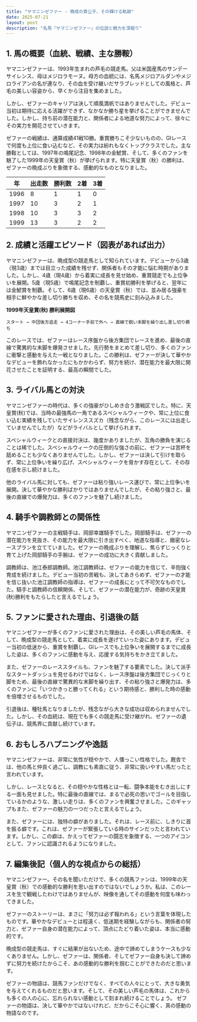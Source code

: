 ```yaml
---
title: "ヤマニンゼファー - 晩成の貴公子、その輝ける軌跡"
date: 2025-07-21
layout: post
description: "名馬『ヤマニンゼファー』の伝説と魅力を深堀り"
---
```


## 1. 馬の概要（血統、戦績、主な勝鞍）

ヤマニンゼファーは、1993年生まれの芦毛の競走馬。父は米国産馬のサンデーサイレンス、母はメジロラモーヌ。母方の血統には、名馬メジロアルダンやメジロライアンの名が連なり、その血を受け継いだサラブレッドとしての風格と、芦毛の美しい容姿から、早くから注目を集めました。

しかし、ゼファーのキャリアは決して順風満帆ではありませんでした。デビュー当初は期待に応える活躍ができず、なかなか勝ち星を挙げることができませんでした。しかし、持ち前の潜在能力と、関係者による地道な努力によって、徐々にその実力を開花させていきます。

ゼファーの戦績は、通算成績41戦10勝。重賞勝ちこそ少ないものの、GIレースで何度も上位に食い込むなど、その実力は紛れもなくトップクラスでした。主な勝鞍としては、1997年の鳴尾記念、1998年の金鯱賞、そして、多くのファンを魅了した1999年の天皇賞（秋）が挙げられます。特に天皇賞（秋）の勝利は、ゼファーの晩成ぶりを象徴する、感動的なものとなりました。

| 年 | 出走数 | 勝利数 | 2着 | 3着 |
|---|---|---|---|---|
| 1996 | 8 | 1 | 1 | 0 |
| 1997 | 10 | 3 | 2 | 1 |
| 1998 | 10 | 3 | 3 | 2 |
| 1999 | 13 | 3 | 2 | 2 |


## 2. 成績と活躍エピソード（図表があれば出力）

ヤマニンゼファーは、晩成型の競走馬として知られています。デビューから3歳（現3歳）までは目立った成績を残せず、関係者もその才能に悩む時期がありました。しかし、4歳（現4歳）から着実に成長を見せ始め、重賞競走でも上位争いを展開。5歳（現5歳）で鳴尾記念を制覇し、重賞初勝利を挙げると、翌年には金鯱賞を制覇。そして、6歳（現6歳）の天皇賞（秋）では、並み居る強豪を相手に鮮やかな差し切り勝ちを収め、その名を競馬史に刻み込みました。

**1999年天皇賞(秋) 勝利展開図**

```
スタート → 中団後方追走 → 4コーナー手前で外へ → 直線で鋭い末脚を繰り出し差し切り勝ち
```

このレースでは、ゼファーはレース序盤から後方集団でレースを進め、最後の直線で驚異的な末脚を爆発させました。先行勢をまとめて差し切り、多くのファンに衝撃と感動を与えた一戦となりました。この勝利は、ゼファーが決して華やかなデビューを飾れなかったにもかかわらず、努力を続け、潜在能力を最大限に開花させたことを証明する、最高の瞬間でした。


## 3. ライバル馬との対決

ヤマニンゼファーの時代は、多くの強豪がひしめき合う激戦区でした。特に、天皇賞(秋)では、当時の最強馬の一角であるスペシャルウィークや、常に上位に食い込む実績を残していたサイレンススズカ（残念ながら、このレースには出走していませんでしたが）などがライバルとして挙げられます。

スペシャルウィークとの直接対決は、幾度かありましたが、互角の勝負を演じることは稀でした。スペシャルウィークの圧倒的な強さの前に、ゼファーは苦杯を舐めることも少なくありませんでした。しかし、ゼファーは決して引けを取らず、常に上位争いを繰り広げ、スペシャルウィークを脅かす存在として、その存在感を示し続けました。

他のライバル馬に対しても、ゼファーは粘り強いレース運びで、常に上位争いを展開。決して華やかな勝利ばかりではありませんでしたが、その粘り強さと、最後の直線での爆発力は、多くのファンを魅了し続けました。


## 4. 騎手や調教師との関係性

ヤマニンゼファーの主戦騎手は、岡部幸雄騎手でした。岡部騎手は、ゼファーの潜在能力を見抜き、その能力を最大限に引き出すべく、地道な指導と、緻密なレースプランを立てていました。ゼファーの晩成ぶりを理解し、焦らずじっくりと育て上げた岡部騎手の手腕は、ゼファーの成功に大きく貢献しました。

調教師は、池江泰郎調教師。池江調教師は、ゼファーの能力を信じて、辛抱強く育成を続けました。デビュー当初の苦戦も、決してあきらめず、ゼファーの才能を信じ抜いた池江調教師の指導は、ゼファーの成長にとって不可欠なものでした。騎手と調教師の信頼関係、そして、ゼファーの潜在能力が、奇跡の天皇賞(秋)勝利をもたらしたと言えるでしょう。


## 5. ファンに愛された理由、引退後の話

ヤマニンゼファーが多くのファンに愛された理由は、その美しい芦毛の馬体、そして、晩成型の競走馬として、着実に成長を遂げていった姿にあります。デビュー当初の低迷から、重賞を制覇し、GIレースでも上位争いを展開するまでに成長した姿は、多くのファンに感動を与え、応援する気持ちをかき立てました。

また、ゼファーのレーススタイルも、ファンを魅了する要素でした。決して派手なスタートダッシュを見せるわけではなく、レース序盤は後方集団でじっくりと脚をため、最後の直線で驚異的な末脚を繰り出す、その粘り強さと爆発力は、多くのファンに「いつかきっと勝ってくれる」という期待感と、勝利した時の感動を倍増させるものでした。

引退後は、種牡馬となりましたが、残念ながら大きな成功は収められませんでした。しかし、その血統は、現在でも多くの競走馬に受け継がれ、ゼファーの遺伝子は、競馬界に貢献し続けています。


## 6. おもしろハプニングや逸話

ヤマニンゼファーは、非常に気性が穏やかで、人懐っこい性格でした。厩舎では、他の馬と仲良く過ごし、調教にも素直に従う、非常に扱いやすい馬だったと言われています。

しかし、レースとなると、その穏やかな性格とは一転、闘争本能をむき出しにする一面も見せました。特に最後の直線では、まるで必死の思いでゴールを目指しているかのような、激しい走りは、多くのファンを興奮させました。このギャップもまた、ゼファーの魅力の一つだったと言えるでしょう。

また、ゼファーには、独特の癖がありました。それは、レース前に、しきりに首を振る癖です。これは、ゼファーが緊張している時のサインだったと言われています。しかし、この癖は、かえってゼファーの闘志を象徴する、一つのアイコンとして、ファンに認識されるようになりました。


## 7. 編集後記（個人的な視点からの総括）

ヤマニンゼファー。その名を聞いただけで、多くの競馬ファンは、1999年の天皇賞（秋）での感動的な勝利を思い出すのではないでしょうか。私は、このレースを生で観戦したわけではありませんが、映像を通してその感動を何度も味わってきました。

ゼファーのストーリーは、まさに「努力は必ず報われる」という言葉を体現したものです。華やかなデビューとは程遠く、低迷期を経験しながらも、関係者の努力と、ゼファー自身の潜在能力によって、頂点にたどり着いた姿は、本当に感動的です。

晩成型の競走馬は、すぐに結果が出ないため、途中で諦めてしまうケースも少なくありません。しかし、ゼファーは、関係者、そしてゼファー自身も決して諦めずに努力を続けたからこそ、あの感動的な勝利を掴むことができたのだと思います。

ゼファーの物語は、競馬ファンだけでなく、すべての人々にとって、大きな勇気を与えてくれるものだと思います。そして、その美しい芦毛の馬体は、これからも多くの人の心に、忘れられない感動として刻まれ続けることでしょう。  ゼファーの物語は、決して華やかではないけれど、だからこそ心に響く、真の感動の物語なのです。
